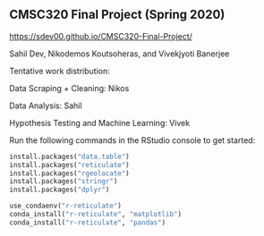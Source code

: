 ## CMSC320 Final Project (Spring 2020)

https://sdev00.github.io/CMSC320-Final-Project/

Sahil Dev, Nikodemos Koutsoheras, and Vivekjyoti Banerjee

Tentative work distribution:

Data Scraping + Cleaning: Nikos

Data Analysis: Sahil

Hypothesis Testing and Machine Learning: Vivek


Run the following commands in the RStudio console to get started:
```python
install.packages("data.table")
install.packages("reticulate")
install.packages("rgeolocate")
install.packages("stringr")
install.packages("dplyr")

use_condaenv("r-reticulate")
conda_install("r-reticulate", "matplotlib")
conda_install("r-reticulate", "pandas")
```
